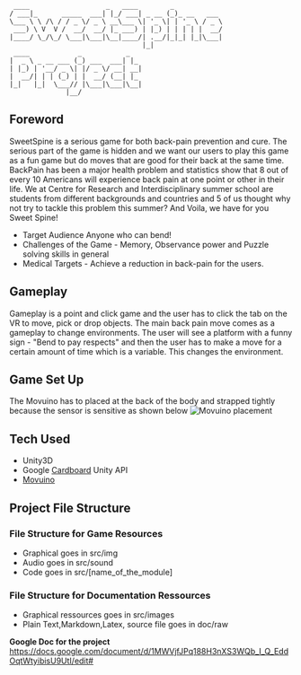 	
	 ____                   _   ____        _            
	/ ___|_      _____  ___| |_/ ___| _ __ (_)_ __   ___ 
	\___ \ \ /\ / / _ \/ _ \ __\___ \| '_ \| | '_ \ / _ \
	 ___) \ V  V /  __/  __/ |_ ___) | |_) | | | | |  __/
	|____/ \_/\_/ \___|\___|\__|____/| .__/|_|_| |_|\___|
	                                 |_|                 
	 ____            _           _   
	|  _ \ _ __ ___ (_) ___  ___| |_ 
	| |_) | '__/ _ \| |/ _ \/ __| __|
	|  __/| | | (_) | |  __/ (__| |_ 
	|_|   |_|  \___// |\___|\___|\__|
	              |__/    
 

## Foreword

SweetSpine is a serious game for both back-pain prevention and cure. The serious part of the game is hidden and we want our users to play this game as a fun game but do moves that are good for their back at the same time.
BackPain has been a major health problem and statistics show that 8 out of every 10 Americans will experience back pain at one point or other in their life. We at Centre for Research and Interdisciplinary summer school are students from different backgrounds and countries and 5 of us thought why not try to tackle this problem this summer? And Voila, we have for you
Sweet Spine!

* Target Audience Anyone who can bend!
* Challenges of the Game -  Memory, Observance power and Puzzle solving skills in general
* Medical Targets - Achieve a reduction in back-pain for the users.

## Gameplay

Gameplay is a point and click game and the user has to click the tab on the VR to move, pick or drop objects. The main back pain move comes as a gameplay to change environments. The user will see a platform with a funny sign - "Bend to pay respects" and then the user has to make a move for a certain amount of time which is a variable. This changes the environment.


## Game Set Up

The Movuino has to placed at the back of the body and strapped tightly because the sensor is sensitive as shown below
![Movuino placement](path/to/Movuino_placement.jpg)

## Tech Used 

* Unity3D
* Google [Cardboard](https://vr.google.com/cardboard/) Unity API
* [Movuino](https://hackaday.io/project/12591-movuino)
 
## Project File Structure

### File Structure for Game Resources

 * Graphical goes in src/img
 * Audio goes in src/sound
 * Code goes in src/[name_of_the_module] 

### File Structure for Documentation Ressources

 * Graphical ressources goes in src/images
 * Plain Text,Markdown,Latex, source file goes in doc/raw

**Google Doc for the project**
https://docs.google.com/document/d/1MWVjfJPq188H3nXS3WQb_I_Q_EddOqtWtyibisU9UtI/edit#










